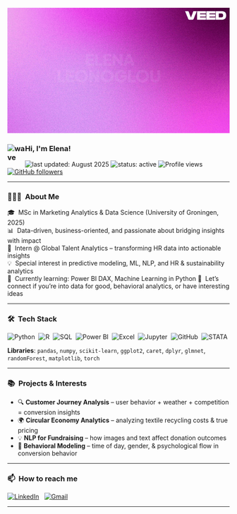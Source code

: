 ![BannerGIF](https://github.com/ElenaLeon97/ElenaLeon97/blob/main/Banner.gif)

### <img alt="wave" src="https://user-images.githubusercontent.com/39513876/112366216-8cfe7400-8cfe-11eb-8116-7d3dbae20e97.gif" width="40" align="left"/> Hi, I'm Elena!
![last updated: August 2025](https://img.shields.io/badge/last_updated-August_2025-blue)
![status: active](https://img.shields.io/badge/status-active-success)
![Profile views](https://komarev.com/ghpvc/?username=ElenaLeon97&color=blue)
[![GitHub followers](https://img.shields.io/github/followers/ElenaLeon97?label=Follow&style=social)](https://github.com/ElenaLeon97)

---

### 👩🏻‍💻 &nbsp;About Me

🎓 &nbsp;MSc in Marketing Analytics & Data Science (University of Groningen, 2025)  
📊 &nbsp;Data-driven, business-oriented, and passionate about bridging insights with impact  
💼 &nbsp;Intern @ Global Talent Analytics – transforming HR data into actionable insights  
💡 &nbsp;Special interest in predictive modeling, ML, NLP, and HR & sustainability analytics  
🌱 &nbsp;Currently learning: Power BI DAX, Machine Learning in Python
💬 &nbsp;Let’s connect if you’re into data for good, behavioral analytics, or have interesting ideas

---

### 🛠 &nbsp;Tech Stack

![Python](https://img.shields.io/badge/-Python-05122A?style=flat&logo=python)&nbsp;
![R](https://img.shields.io/badge/-R-05122A?style=flat&logo=R&logoColor=276DC3)&nbsp;
![SQL](https://img.shields.io/badge/-SQL-05122A?style=flat&logo=MySQL)&nbsp;
![Power BI](https://img.shields.io/badge/-Power%20BI-05122A?style=flat&logo=Power%20BI)&nbsp;
![Excel](https://img.shields.io/badge/-Excel-05122A?style=flat&logo=Microsoft-Excel)&nbsp;
![Jupyter](https://img.shields.io/badge/-Jupyter-05122A?style=flat&logo=Jupyter)&nbsp;
![GitHub](https://img.shields.io/badge/-GitHub-05122A?style=flat&logo=github)&nbsp;
![STATA](https://img.shields.io/badge/-STATA-05122A?style=flat)&nbsp;

**Libraries**: `pandas`, `numpy`, `scikit-learn`, `ggplot2`, `caret`, `dplyr`, `glmnet`, `randomForest`, `matplotlib`, `torch`

---

### 📚 &nbsp;Projects & Interests

- 🔍 **Customer Journey Analysis** – user behavior + weather + competition = conversion insights  
- 🌍 **Circular Economy Analytics** – analyzing textile recycling costs & true pricing  
- 💡 **NLP for Fundraising** – how images and text affect donation outcomes  
- 🧠 **Behavioral Modeling** – time of day, gender, & psychological flow in conversion behavior  

---

### 📫 &nbsp;How to reach me

<a href="https://www.linkedin.com/in/elena-leonoglou/"><img alt="LinkedIn" src="https://img.shields.io/badge/-LinkedIn-blue?style=flat&logo=linkedin"></a> &nbsp;
<a href="mailto:eleonoglou@gmail.com"><img alt="Gmail" src="https://img.shields.io/badge/-Gmail-red?style=flat&logo=gmail&logoColor=white"></a> &nbsp;

---

